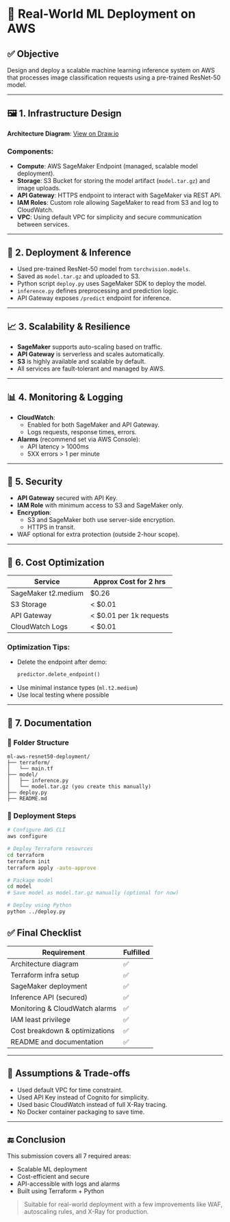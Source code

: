
# 🧪 Real-World ML Deployment on AWS

## ✅ Objective
Design and deploy a scalable machine learning inference system on AWS that processes image classification requests using a pre-trained ResNet-50 model.

---

## 🖼 1. Infrastructure Design

**Architecture Diagram**: [View on Draw.io](https://drive.google.com/file/d/1UaVuL3VnmIBC1r4HXg_T2ksBwMiFK3il/view?usp=sharing)

### Components:

- **Compute**: AWS SageMaker Endpoint (managed, scalable model deployment).
- **Storage**: S3 Bucket for storing the model artifact (`model.tar.gz`) and image uploads.
- **API Gateway**: HTTPS endpoint to interact with SageMaker via REST API.
- **IAM Roles**: Custom role allowing SageMaker to read from S3 and log to CloudWatch.
- **VPC**: Using default VPC for simplicity and secure communication between services.

---

## 🚀 2. Deployment & Inference

- Used pre-trained ResNet-50 model from `torchvision.models`.
- Saved as `model.tar.gz` and uploaded to S3.
- Python script `deploy.py` uses SageMaker SDK to deploy the model.
- `inference.py` defines preprocessing and prediction logic.
- API Gateway exposes `/predict` endpoint for inference.

---

## 📈 3. Scalability & Resilience

- **SageMaker** supports auto-scaling based on traffic.
- **API Gateway** is serverless and scales automatically.
- **S3** is highly available and scalable by default.
- All services are fault-tolerant and managed by AWS.

---

## 📊 4. Monitoring & Logging

- **CloudWatch**:
  - Enabled for both SageMaker and API Gateway.
  - Logs requests, response times, errors.
- **Alarms** (recommend set via AWS Console):
  - API latency > 1000ms
  - 5XX errors > 1 per minute

---

## 🔐 5. Security

- **API Gateway** secured with API Key.
- **IAM Role** with minimum access to S3 and SageMaker only.
- **Encryption**:
  - S3 and SageMaker both use server-side encryption.
  - HTTPS in transit.
- WAF optional for extra protection (outside 2-hour scope).

---

## 💸 6. Cost Optimization

| Service           | Approx Cost for 2 hrs      |
|-------------------|----------------------------|
| SageMaker t2.medium | $0.26                      |
| S3 Storage        | < $0.01                    |
| API Gateway       | < $0.01 per 1k requests    |
| CloudWatch Logs   | < $0.01                    |

### Optimization Tips:

- Delete the endpoint after demo:
  ```python
  predictor.delete_endpoint()
  ```
- Use minimal instance types (`ml.t2.medium`)
- Use local testing where possible

---

## 📄 7. Documentation

### 📂 Folder Structure

```
ml-aws-resnet50-deployment/
├── terraform/
│   └── main.tf
├── model/
│   ├── inference.py
│   └── model.tar.gz (you create this manually)
├── deploy.py
├── README.md
```

### 🔧 Deployment Steps

```bash
# Configure AWS CLI
aws configure

# Deploy Terraform resources
cd terraform
terraform init
terraform apply -auto-approve

# Package model
cd model
# Save model as model.tar.gz manually (optional for now)

# Deploy using Python
python ../deploy.py
```

## ✅ Final Checklist

| Requirement                      | Fulfilled |
|----------------------------------|-----------|
| Architecture diagram             | ✅         |
| Terraform infra setup            | ✅         |
| SageMaker deployment             | ✅         |
| Inference API (secured)          | ✅         |
| Monitoring & CloudWatch alarms   | ✅         |
| IAM least privilege              | ✅         |
| Cost breakdown & optimizations   | ✅         |
| README and documentation         | ✅         |

---

## 🧠 Assumptions & Trade-offs

- Used default VPC for time constraint.
- Used API Key instead of Cognito for simplicity.
- Used basic CloudWatch instead of full X-Ray tracing.
- No Docker container packaging to save time.

---

## 🔚 Conclusion

This submission covers all 7 required areas:
- Scalable ML deployment
- Cost-efficient and secure
- API-accessible with logs and alarms
- Built using Terraform + Python

> Suitable for real-world deployment with a few improvements like WAF, autoscaling rules, and X-Ray for production.
